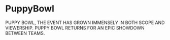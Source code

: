 # PuppyBowl

PUPPY BOWL, THE EVENT HAS GROWN IMMENSELY IN BOTH SCOPE AND VIEWERSHIP.
PUPPY BOWL RETURNS FOR AN EPIC SHOWDOWN BETWEEN TEAMS.
